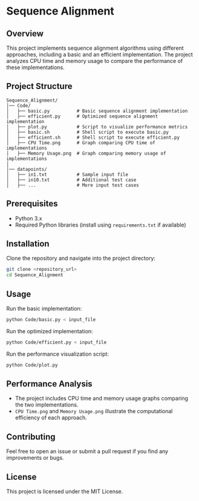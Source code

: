 # Sequence Alignment

## Overview
This project implements sequence alignment algorithms using different approaches, including a basic and an efficient implementation. The project analyzes CPU time and memory usage to compare the performance of these implementations.

## Project Structure
```
Sequence_Alignment/
│── Code/
│   ├── basic.py          # Basic sequence alignment implementation
│   ├── efficient.py      # Optimized sequence alignment implementation
│   ├── plot.py           # Script to visualize performance metrics
│   ├── basic.sh          # Shell script to execute basic.py
│   ├── efficient.sh      # Shell script to execute efficient.py
│   ├── CPU Time.png      # Graph comparing CPU time of implementations
│   ├── Memory Usage.png  # Graph comparing memory usage of implementations
│
│── datapoints/
│   ├── in1.txt           # Sample input file
│   ├── in10.txt          # Additional test case
│   ├── ...               # More input test cases
```

## Prerequisites
- Python 3.x
- Required Python libraries (install using `requirements.txt` if available)

## Installation
Clone the repository and navigate into the project directory:
```sh
git clone <repository_url>
cd Sequence_Alignment
```

## Usage
Run the basic implementation:
```sh
python Code/basic.py < input_file
```

Run the optimized implementation:
```sh
python Code/efficient.py < input_file
```

Run the performance visualization script:
```sh
python Code/plot.py
```

## Performance Analysis
- The project includes CPU time and memory usage graphs comparing the two implementations.
- `CPU Time.png` and `Memory Usage.png` illustrate the computational efficiency of each approach.

## Contributing
Feel free to open an issue or submit a pull request if you find any improvements or bugs.

## License
This project is licensed under the MIT License.